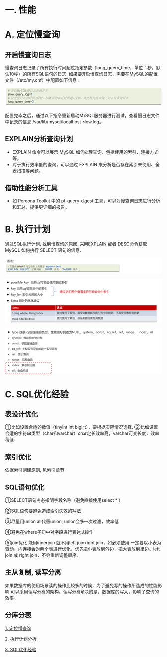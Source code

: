 # 一. 性能

# A. 定位慢查询

## 开启慢查询日志

慢查询日志记录了所有执行时间超过指定参数（long\_query\_time，单位：秒，默认10秒）的所有SQL语句的日志. 如果要开启慢查询日志，需要在MySQL的配置文件（/etc/my.cnf）中配置如下信息： &#x20;

![](image/image_nag-ozT49M.png)

配置完毕之后，通过以下指令重新启动MySQL服务器进行测试，查看慢日志文件中记录的信息 /var/lib/mysql/localhost-slow\.log。

## EXPLAIN分析查询计划

- EXPLAIN 命令可以展示 MySQL 如何处理查询，包括使用的索引、连接方式等。
- 对于执行效率低的查询，可以通过 EXPLAIN 来分析是否存在索引未使用、全表扫描等问题。

## 借助性能分析工具

- 如 Percona Toolkit 中的 pt-query-digest 工具，可以对慢查询日志进行分析和汇总，提供更详细的报告。

# B. 执行计划

通过SQL执行计划, 找到慢查询的原因. 采用EXPLAIN 或者 DESC命令获取 MySQL 如何执行 SELECT 语句的信息. &#x20;

![](image/image_sTUSDbNvb6.png)

![](image/image_b0Nib76tnT.png)

![](image/image__lXrq8z8ur.png)

# C. SQL优化经验

## 表设计优化

①比如设置合适的数值（tinyint int bigint），要根据实际情况选择.
②比如设置合适的字符串类型（char和varchar）char定长效率高，varchar可变长度，效率稍低.

## 索引优化

依据索引创建原则, 见索引章节

## SQL语句优化

①SELECT语句务必指明字段名称（避免直接使用select \* ） &#x20;

②SQL语句要避免造成索引失效的写法 &#x20;

③尽量用union all代替union, union会多一次过滤，效率低 &#x20;

④避免在where子句中对字段进行表达式操作 &#x20;

⑤join优化 能用innerjoin 就不用left join right join，如必须使用 一定要以小表为驱动，内连接会对两个表进行优化，优先把小表放到外边，把大表放到里边。left join 或 right join，不会重新调整顺序.

## 主从复制, 读写分离

&#x20;如果数据库的使用场景读的操作比较多的时候，为了避免写的操作所造成的性能影响 可以采用读写分离的架构。读写分离解决的是，数据库的写入，影响了查询的效率。&#x20;

## 分库分表

[1. 定位慢查询](<1. 定位慢查询/1. 定位慢查询.md> "1. 定位慢查询")

[2. 执行计划分析  ](<2. 执行计划分析-/2. 执行计划分析-.md> "2. 执行计划分析  ")

[3. SQL优化经验  ](<3. SQL优化经验-/3. SQL优化经验-.md> "3. SQL优化经验  ")

